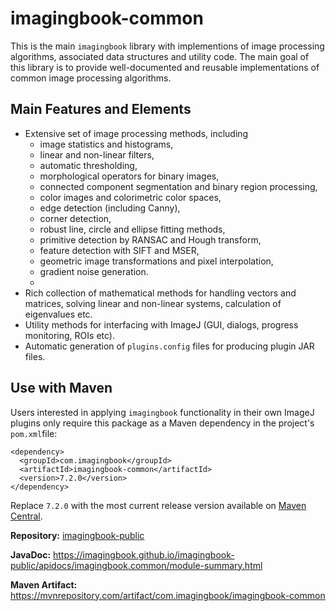 # imagingbook-common

This is the main `imagingbook` library with implementions of image processing algorithms,
associated data structures and utility code. 
The main goal of this library is to provide well-documented and reusable implementations of
common image processing algorithms.

## Main Features and Elements

* Extensive set of image processing methods, including
    * image statistics and histograms,
    * linear and non-linear filters,
    * automatic thresholding,
    * morphological operators for binary images,
    * connected component segmentation and binary region processing,
    * color images and colorimetric color spaces,
    * edge detection (including Canny),
    * corner detection,
    * robust line, circle and ellipse fitting methods,
    * primitive detection by RANSAC and Hough transform,
    * feature detection with SIFT and MSER,
    * geometric image transformations and pixel interpolation,
    * gradient noise generation.
    * 
* Rich collection of mathematical methods for handling vectors and matrices, solving 
 linear and non-linear systems, calculation of eigenvalues etc.
* Utility methods for interfacing with ImageJ (GUI, dialogs, progress monitoring, ROIs etc). 
* Automatic generation of `plugins.config` files for producing plugin JAR files.
  


## Use with Maven

Users interested in applying `imagingbook`
functionality in their own ImageJ plugins only require this package as a Maven dependency
in the project's `pom.xml`file:
```
<dependency>
  <groupId>com.imagingbook</groupId>
  <artifactId>imagingbook-common</artifactId>
  <version>7.2.0</version>
</dependency>
```
Replace `7.2.0` with the most current release version available on
[Maven Central](https://mvnrepository.com/artifact/com.imagingbook/imagingbook-common).

**Repository:** [imagingbook-public](https://github.com/imagingbook/imagingbook-public)

**JavaDoc:** https://imagingbook.github.io/imagingbook-public/apidocs/imagingbook.common/module-summary.html

**Maven Artifact:** https://mvnrepository.com/artifact/com.imagingbook/imagingbook-common


